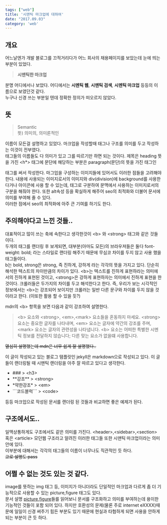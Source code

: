 ```yaml
---
tags: ["web"]
title: '시맨틱 마크업에 대하여'
date: "2017.09.03"
category: 'web'
---
```


## 개요

어느날엔가 개발 블로그를 끄적거리다가 어느 회사의 채용페이지를 보았는데 눈에 띄는 부분이 있었다.  
> **시맨틱한 마크업**  

분명 어디에서나 보았다. 어디에서는 **시멘틱 웹**, **시멘틱 검색**, **시멘틱 마크업** 등등의 이름으로 보였던것 같다.  
누구나 신경 쓰는 부분일 텐데 정확한 정의가 떠오르지 않았다.  

## 뜻

> Semantic  
뜻) 의미의, 의미론적인

이름이 모든걸 설명하고 있었다. 마크업을 작성할때 태그나 구조를 의미를 두고 작성하는 이것이 전부였다.  
태그들의 이름들도 다 의미가 있고 그를 따르기만 하면 되는 것이다. 제목은 heading 뜻을 가진 <h*> 태그에 문단에 해당하는 부분은 paragraph(문단)의 뜻을 가진 태그인 <p>태그를 써서 작성한다.
마그업을 구성하는 이미지들에 있어서도 이러한 점들을 고려해야 한다. 내용에 사용되는 이미지로서의 이미지와 div(division)에 background를 사용한다거나 아이콘에 사용 할 수 있는데, <img>태그로 구분하여 문맥에서 사용하는 이미지로서의 구분을 해줘야 한다. 또한 alt속성 등을 확실하게 해주어 seo의 최적화와 더불어 문서에 의미를 부여해 줄 수 있다.    
이러한 점에서 seo의 최적화에 아주 큰 기여를 하기도 한다.

## 주의해야다고 느낀 것들..

대표적이고 많이 쓰는 축에 속한다고 생각한것이 \<b\> 와 \<strong\> 태그와 같은 것들이다.  
두개의 태그를 랜더링 후 보게되면, 대부분(아마도 모든)의 브라우져들은 둘다 font-weight: bold; 라는 스타일로 랜더링 해주기 때문에 무심코 차이를 두지 않고 사용 했을 태그들이다.  
b는 bold, strong은 strong, 즉 진하게, 강하게 라는 각각의 뜻을 가지고 있다. 단순히 해석한 텍스트의 차이만큼의 차이가 있다. \<b\>는 텍스트를 진하게 표현하라는 의미에서의 진하게 표현된 것이고, \<strong\>은 강하게 표현하자는 의미에서 진하게 표현을 한 것이다.
크롤러들은 두가지의 차이를 두고 해석한다고 한다. 즉, 우리가 보는 시각적인 정보에서는 \<b\>는 강조되어 보이지만 크롤러는 일반 다른 문구와 차이를 두지 않을 것이라고 한다. (이또한 활용 할 수 있을 듯?)

mdn의 \<b\> 항목을 보면 다음과 같이 강조하여 설명한다.  

> \<b\> 요소와 \<strong\>, \<em\>,\<mark\> 요소들을 혼동하지 마세요. \<strong\> 요소는 중요한 글자를 나타내며, \<em\> 요소는 글자에 약간의 강조를 주며, \<mark\> 요소는 글자의 관련성을 나타냅니다. \<b\> 요소는 어떠한 특별한 시멘틱 정보를 전달하지 않습니다; 다른 맞는 요소가 없을떄 사용합니다.

~~열심히 설명했는데 mdn은 너무 쉽게 잘 설명했다..~~

이 글이 작성되고 있는 블로그 탬플릿인 jekyll은 markdown으로 작성되고 있다. 이 글들이 랜더링될 때 시맨틱 랜더링을 아주 잘 따르고 있다고 생각한다.  

* \### \> \<h3\>
* \*\*강조\*\* \> \<strong\>
* \*약한강조\* \> \<em\>
* \`\`\`코드블럭\`\`\` \> \<code\>

등등 마크업으로 작성된 문서를 랜더링 된 것들과 비교하면 좋은 예제가 된다.


## 구조에서도..

일맥상통하게도 구조에서도 같은 의미를 가진다.  \<header\>,\<sidebar\>,\<section\> 혹은 \<article\> 모던웹 구조라고 알려진 이러한 태그들 또한 시맨틱 마크업이라는 의미 안에 있다.  
이부분에 대해서는 각각의 태그들의 이름이 너무나도 직관적인 듯 하다.  
~~고로 설명도 pass~~  

## 어쩔 수 없는 것도 있는 것 같다.

image를 뜻하는 img 태그 등, 이미지가 아니더라도 단일적인 마크업과 다르게 좀 더 기능적으로 사용할 수 있는 picture,figure 태그도 있다.  
문서 설명 [picture](https://developer.mozilla.org/ko/docs/Web/HTML/Element/picture),[figure](https://developer.mozilla.org/ko/docs/Web/HTML/Element/figure)들를 읽어보니 문서를 구조화하고 의미를 부여하는데 용이한 기능적인 것들이 포함 되어 있다.
하지만 호환성의 문제(물론 주로 internet eXXXX)때문에 일일이 신경 써주기 힘든 부분도 있기 때문에 현실과 타협하게 되면 사용을 안하게 되는 부분이 큰 듯 하다.
